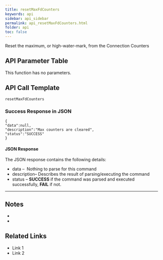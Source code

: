```yaml
---
title: resetMaxFdCounters
keywords: api
sidebar: api_sidebar
permalink: api_resetMaxFdCounters.html
folder: api
toc: false
---
```




Reset the maximum, or high-water-mark, from the Connection Counters





## API Parameter Table

This function has no parameters.



## API Call Template

``` 
resetMaxFdCounters
```



### Success Response in JSON

``` 
{
"data":null,
"description":"Max counters are cleared",
"status":"SUCCESS"
}
```



#### JSON Response

The JSON response contains the following details:

- data –  Nothing to parse for this command
- description– Describes the result of parsing/executing the command
- status – **SUCCESS** if the command was parsed and executed successfully, **FAIL** if not.

------

## Notes

- ​
- ​





## **Related Links**

- Link 1
- Link 2